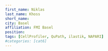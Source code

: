 ```yaml
---
first_name: Niklas
last_name: Khoss
short_name: 
city: Basel
affiliation: FMI Basel
position: 
tags: [CellProfiler, QuPath, ilastik, NAPARI]
#categories: [cat6]
---
```


